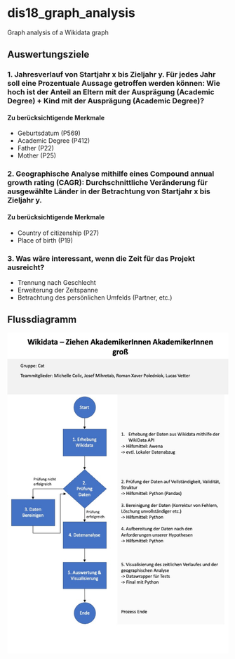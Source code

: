 # dis18_graph_analysis
Graph analysis of a Wikidata graph

## Auswertungsziele

### 1. Jahresverlauf von Startjahr x bis Zieljahr y. Für jedes Jahr soll eine Prozentuale Aussage getroffen werden können: Wie hoch ist der Anteil an Eltern mit der Ausprägung (Academic Degree) + Kind mit der Ausprägung (Academic Degree)? 

#### Zu berücksichtigende Merkmale
* Geburtsdatum (P569)
* Academic Degree (P412)
* Father (P22)
* Mother (P25)

### 2. Geographische Analyse mithilfe eines Compound annual growth rating (CAGR): Durchschnittliche Veränderung für ausgewählte Länder in der Betrachtung von Startjahr x bis Zieljahr y.

#### Zu berücksichtigende Merkmale
* Country of citizenship (P27)
* Place of birth (P19)

### 3. Was wäre interessant, wenn die Zeit für das Projekt ausreicht?
* Trennung nach Geschlecht
* Erweiterung der Zeitspanne
* Betrachtung des persönlichen Umfelds (Partner, etc.)

## Flussdiagramm

![Flussdiagramm](./slides/slide2.jpeg)
